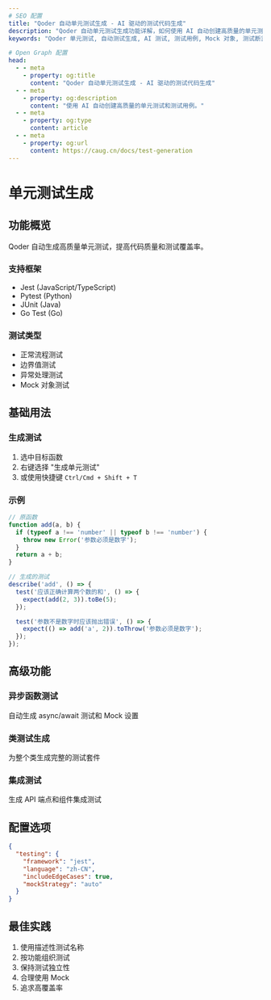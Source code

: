 ```yaml
---
# SEO 配置
title: "Qoder 自动单元测试生成 - AI 驱动的测试代码生成"
description: "Qoder 自动单元测试生成功能详解，如何使用 AI 自动创建高质量的单元测试、测试用例、Mock 对象和测试断言，提高代码质量。"
keywords: "Qoder 单元测试, 自动测试生成, AI 测试, 测试用例, Mock 对象, 测试断言, 代码质量, 自动化测试"

# Open Graph 配置
head:
  - - meta
    - property: og:title
      content: "Qoder 自动单元测试生成 - AI 驱动的测试代码生成"
  - - meta
    - property: og:description
      content: "使用 AI 自动创建高质量的单元测试和测试用例。"
  - - meta
    - property: og:type
      content: article
  - - meta
    - property: og:url
      content: https://caug.cn/docs/test-generation
---
```


# 单元测试生成

## 功能概览

Qoder 自动生成高质量单元测试，提高代码质量和测试覆盖率。

### 支持框架
- Jest (JavaScript/TypeScript)
- Pytest (Python)
- JUnit (Java)
- Go Test (Go)

### 测试类型
- 正常流程测试
- 边界值测试
- 异常处理测试
- Mock 对象测试

## 基础用法

### 生成测试
1. 选中目标函数
2. 右键选择 "生成单元测试"
3. 或使用快捷键 `Ctrl/Cmd + Shift + T`

### 示例
```javascript
// 原函数
function add(a, b) {
  if (typeof a !== 'number' || typeof b !== 'number') {
    throw new Error('参数必须是数字');
  }
  return a + b;
}

// 生成的测试
describe('add', () => {
  test('应该正确计算两个数的和', () => {
    expect(add(2, 3)).toBe(5);
  });

  test('参数不是数字时应该抛出错误', () => {
    expect(() => add('a', 2)).toThrow('参数必须是数字');
  });
});
```

## 高级功能

### 异步函数测试
自动生成 async/await 测试和 Mock 设置

### 类测试生成
为整个类生成完整的测试套件

### 集成测试
生成 API 端点和组件集成测试

## 配置选项

```json
{
  "testing": {
    "framework": "jest",
    "language": "zh-CN",
    "includeEdgeCases": true,
    "mockStrategy": "auto"
  }
}
```

## 最佳实践

1. 使用描述性测试名称
2. 按功能组织测试
3. 保持测试独立性
4. 合理使用 Mock
5. 追求高覆盖率